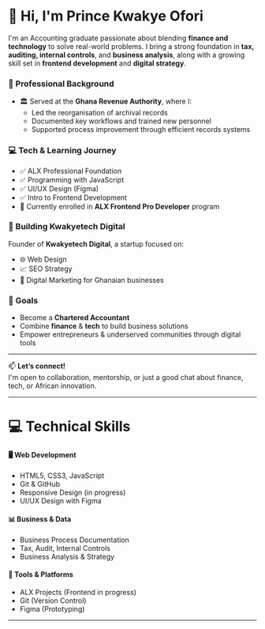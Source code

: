 # 👋 Hi, I'm Prince Kwakye Ofori

I'm an Accounting graduate passionate about blending **finance and technology** to solve real-world problems. I bring a strong foundation in **tax, auditing, internal controls**, and **business analysis**, along with a growing skill set in **frontend development** and **digital strategy**.

### 💼 Professional Background
- 🏛️ Served at the **Ghana Revenue Authority**, where I:
  - Led the reorganisation of archival records
  - Documented key workflows and trained new personnel
  - Supported process improvement through efficient records systems

### 💻 Tech & Learning Journey
- ✅ ALX Professional Foundation
- ✅ Programming with JavaScript
- ✅ UI/UX Design (Figma)
- ✅ Intro to Frontend Development
- 🚀 Currently enrolled in **ALX Frontend Pro Developer** program

### 🚀 Building Kwakyetech Digital
Founder of **Kwakyetech Digital**, a startup focused on:
- 🌐 Web Design
- 📈 SEO Strategy
- 📲 Digital Marketing for Ghanaian businesses

### 🎯 Goals
- Become a **Chartered Accountant**
- Combine **finance** & **tech** to build business solutions
- Empower entrepreneurs & underserved communities through digital tools

---

📫 **Let’s connect!**  
I'm open to collaboration, mentorship, or just a good chat about finance, tech, or African innovation.

---

# 💻 Technical Skills

#### 🖥️ Web Development
- HTML5, CSS3, JavaScript
- Git & GitHub
- Responsive Design (in progress)
- UI/UX Design with Figma

#### 📊 Business & Data
- Business Process Documentation
- Tax, Audit, Internal Controls
- Business Analysis & Strategy

#### 🚀 Tools & Platforms
- ALX Projects (Frontend in progress)
- Git (Version Control)
- Figma (Prototyping)

---
